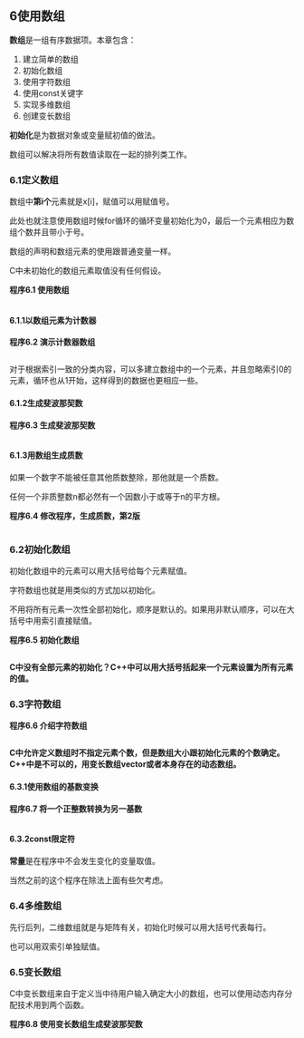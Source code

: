 ## 6使用数组

**数组**是一组有序数据项。本章包含：

1. 建立简单的数组
2. 初始化数组
3. 使用字符数组
4. 使用const关键字
5. 实现多维数组
6. 创建变长数组

**初始化**是为数据对象或变量赋初值的做法。

数组可以解决将所有数值读取在一起的排列类工作。

### 6.1定义数组
数组中**第i个**元素就是x[i]，赋值可以用赋值号。

此处也就注意使用数组时候for循环的循环变量初始化为0，最后一个元素相应为数组个数并且带小于号。

数组的声明和数组元素的使用跟普通变量一样。

C中未初始化的数组元素取值没有任何假设。

**程序6.1 使用数组**

```c++

```
#### 6.1.1以数组元素为计数器

**程序6.2 演示计数器数组**
```c++

```
对于根据索引一致的分类内容，可以多建立数组中的一个元素，并且忽略索引0的元素，循环也从1开始，这样得到的数据也更相应一些。

#### 6.1.2生成斐波那契数
**程序6.3 生成斐波那契数**

```c++

```

#### 6.1.3用数组生成质数
如果一个数字不能被任意其他质数整除，那他就是一个质数。

任何一个非质整数n都必然有一个因数小于或等于n的平方根。

**程序6.4 修改程序，生成质数，第2版**

```c++

```
### 6.2初始化数组
初始化数组中的元素可以用大括号给每个元素赋值。

字符数组也就是用类似的方式加以初始化。

不用将所有元素一次性全部初始化，顺序是默认的。如果用非默认顺序，可以在大括号中用索引直接赋值。

**程序6.5 初始化数组**

```c++

```

**C中没有全部元素的初始化？C++中可以用大括号括起来一个元素设置为所有元素的值。**
### 6.3字符数组

**程序6.6 介绍字符数组**


```c++

```


**C中允许定义数组时不指定元素个数，但是数组大小跟初始化元素的个数确定。C++中是不可以的，用变长数组vector或者本身存在的动态数组。**

#### 6.3.1使用数组的基数变换

**程序6.7 将一个正整数转换为另一基数**

```c++

```
#### 6.3.2const限定符
**常量**是在程序中不会发生变化的变量取值。

当然之前的这个程序在除法上面有些欠考虑。

### 6.4多维数组
先行后列，二维数组就是与矩阵有关，初始化时候可以用大括号代表每行。

也可以用双索引单独赋值。


### 6.5变长数组
C中变长数组来自于定义当中待用户输入确定大小的数组，也可以使用动态内存分配技术用到两个函数。

**程序6.8 使用变长数组生成斐波那契数**

```c++

```

